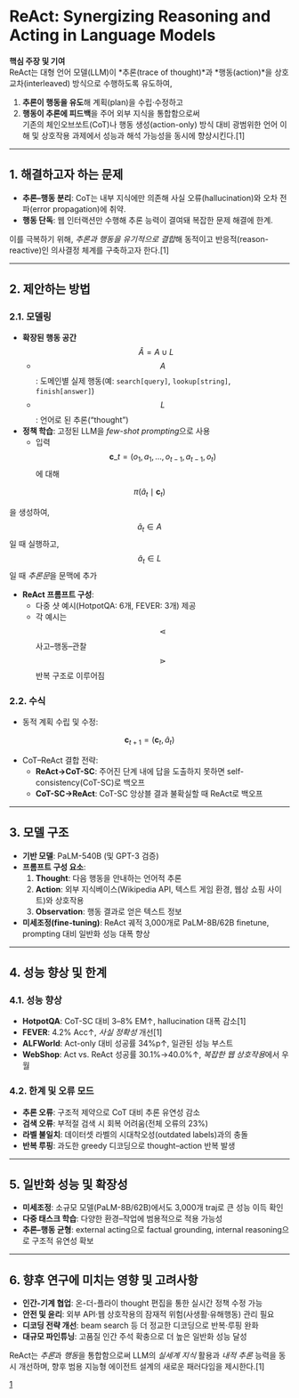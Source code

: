 # ReAct: Synergizing Reasoning and Acting in Language Models

**핵심 주장 및 기여**  
ReAct는 대형 언어 모델(LLM)이 *추론(trace of thought)*과 *행동(action)*을 상호 교차(interleaved) 방식으로 수행하도록 유도하여,  
1) **추론이 행동을 유도**해 계획(plan)을 수립·수정하고  
2) **행동이 추론에 피드백**을 주어 외부 지식을 통합함으로써  
기존의 체인오브쏘트(CoT)나 행동 생성(action-only) 방식 대비 광범위한 언어 이해 및 상호작용 과제에서 성능과 해석 가능성을 동시에 향상시킨다.[1]

***

## 1. 해결하고자 하는 문제  
- **추론–행동 분리**: CoT는 내부 지식에만 의존해 사실 오류(hallucination)와 오차 전파(error propagation)에 취약.  
- **행동 단독**: 웹 인터랙션만 수행해 추론 능력이 결여돼 복잡한 문제 해결에 한계.  

이를 극복하기 위해, *추론과 행동을 유기적으로 결합*해 동적이고 반응적(reason-reactive)인 의사결정 체계를 구축하고자 한다.[1]

***

## 2. 제안하는 방법  
### 2.1. 모델링  
- **확장된 행동 공간** $$\hat A = A \cup L$$  
  - $$A$$: 도메인별 실제 행동(예: `search[query]`, `lookup[string]`, `finish[answer]`)  
  - $$L$$: 언어로 된 추론(“thought”)  
- **정책 학습**: 고정된 LLM을 *few-shot prompting*으로 사용  
  - 입력 $$\mathbf{c}\_t=(o_1,a_1,\dots,o_{t-1},a_{t-1},o_t)$$ 에 대해  

$$
      \pi(\hat a_t \mid \mathbf{c}_t)
    $$  
    
  을 생성하여, $$\hat a_t\in A$$일 때 실행하고, $$\hat a_t\in L$$일 때 *추론문*을 문맥에 추가  
- **ReAct 프롬프트 구성**:  
  - 다중 샷 예시(HotpotQA: 6개, FEVER: 3개) 제공  
  - 각 예시는 $$\lessdot$$사고–행동–관찰$$\gtrdot$$ 반복 구조로 이루어짐  

### 2.2. 수식  
- 동적 계획 수립 및 수정:  

$$
    \mathbf{c}_{t+1} = (\mathbf{c}_t,\,\hat a_t)
  $$  

- CoT–ReAct 결합 전략:  
  - **ReAct→CoT-SC**: 주어진 단계 내에 답을 도출하지 못하면 self-consistency(CoT-SC)로 백오프  
  - **CoT-SC→ReAct**: CoT-SC 앙상블 결과 불확실할 때 ReAct로 백오프  

***

## 3. 모델 구조  
- **기반 모델**: PaLM-540B (및 GPT-3 검증)  
- **프롬프트 구성 요소**:  
  1. **Thought**: 다음 행동을 안내하는 언어적 추론  
  2. **Action**: 외부 지식베이스(Wikipedia API, 텍스트 게임 환경, 웹상 쇼핑 사이트)와 상호작용  
  3. **Observation**: 행동 결과로 얻은 텍스트 정보  
- **미세조정(fine-tuning)**: ReAct 궤적 3,000개로 PaLM-8B/62B finetune, prompting 대비 일반화 성능 대폭 향상  

***

## 4. 성능 향상 및 한계  
### 4.1. 성능 향상  
- **HotpotQA**: CoT-SC 대비 3–8% EM↑, hallucination 대폭 감소[1]
- **FEVER**: 4.2% Acc↑, *사실 정확성* 개선[1]
- **ALFWorld**: Act-only 대비 성공률 34%p↑, 일관된 성능 부스트  
- **WebShop**: Act vs. ReAct 성공률 30.1%→40.0%↑, *복잡한 웹 상호작용*에서 우월  

### 4.2. 한계 및 오류 모드  
- **추론 오류**: 구조적 제약으로 CoT 대비 추론 유연성 감소  
- **검색 오류**: 부적절 검색 시 회복 어려움(전체 오류의 23%)  
- **라벨 불일치**: 데이터셋 라벨의 시대착오성(outdated labels)과의 충돌  
- **반복 루핑**: 과도한 greedy 디코딩으로 thought–action 반복 발생  

***

## 5. 일반화 성능 및 확장성  
- **미세조정**: 소규모 모델(PaLM-8B/62B)에서도 3,000개 traj로 큰 성능 이득 확인  
- **다중 태스크 학습**: 다양한 환경–작업에 범용적으로 적용 가능성  
- **추론–행동 균형**: external acting으로 factual grounding, internal reasoning으로 구조적 유연성 확보  

***

## 6. 향후 연구에 미치는 영향 및 고려사항  
- **인간-기계 협업**: 온-더-플라이 thought 편집을 통한 실시간 정책 수정 가능  
- **안전 및 윤리**: 외부 API·웹 상호작용의 잠재적 위험(사생활·유해행동) 관리 필요  
- **디코딩 전략 개선**: beam search 등 더 정교한 디코딩으로 반복·루핑 완화  
- **대규모 파인튜닝**: 고품질 인간 주석 확충으로 더 높은 일반화 성능 달성  

ReAct는 *추론*과 *행동*을 통합함으로써 LLM의 *실세계 지식* 활용과 *내적 추론* 능력을 동시 개선하며, 향후 범용 지능형 에이전트 설계의 새로운 패러다임을 제시한다.[1]

[1](https://ppl-ai-file-upload.s3.amazonaws.com/web/direct-files/attachments/22370781/5c8378aa-5145-486a-9c17-3e86b543a0b4/2210.03629v3.pdf)
